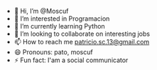 - 👋 Hi, I’m @Moscuf
- 👀 I’m interested in Programacion
- 🌱 I’m currently learning Python 
- 💞️ I’m looking to collaborate on interesting jobs
- 📫 How to reach me patricio.sc.13@gmail.com
- 😄 Pronouns: pato, moscuf
- ⚡ Fun fact: I'am a social communicator
<!---
Moscuf/Moscuf is a ✨ special ✨ repository because its `README.md` (this file) appears on your GitHub profile.
You can click the Preview link to take a look at your changes.
--->
